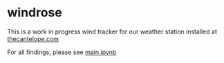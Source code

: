 # windrose

This is a work in progress wind tracker for our weather station installed at [thecantelope.com](https://thecantelope.com)

For all findings, please see [main.ipynb](./main.ipynb)
